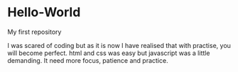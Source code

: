 # Hello-World
My first repository

I was scared of coding but as it is now I have realised that with practise, you will become perfect. html and css was easy but javascript was a little demanding. It need more focus, patience and practice.
